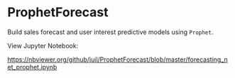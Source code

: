 # ProphetForecast

Build sales forecast and user interest predictive models using `Prophet`.

View Jupyter Notebook:

https://nbviewer.org/github/juil/ProphetForecast/blob/master/forecasting_net_prophet.ipynb